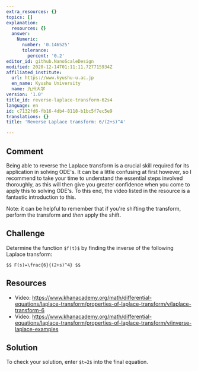 ```yaml
---
extra_resources: {}
topics: []
explanation:
  resources: {}
  answer:
    Numeric:
      number: '0.146525'
      tolerance:
        percent: '0.2'
editor_id: github.NanoScaleDesign
modified: 2020-12-14T01:11:11.727715934Z
affiliated_institute:
  url: https://www.kyushu-u.ac.jp
  en_name: Kyushu University
  name: 九州大学
version: '1.0'
title_id: reverse-laplace-transform-62s4
language: en
id: c7132fd6-fb16-4db4-8118-b1bc5f7ec5e9
translations: {}
title: 'Reverse Laplace transform: 6/(2+s)^4'

---
```


## Comment
Being able to reverse the Laplace transform is a crucial skill required for its application in solving ODE's. It can be a little confusing at first however, so I recommend to take your time to understand the essential steps involved thoroughly, as this will then give you greater confidence when you come to apply this to solving ODE's. To this end, the video listed in the resource is a fantastic introduction to this.

Note: it can be helpful to remember that if you're shifting the transform, perform the transform and *then* apply the shift.

## Challenge
Determine the function `$f(t)$` by finding the inverse of the following Laplace transform:

`$$
F(s)=\frac{6}{(2+s)^4}
$$`

## Resources
- Video: https://www.khanacademy.org/math/differential-equations/laplace-transform/properties-of-laplace-transform/v/laplace-transform-6
- Video: https://www.khanacademy.org/math/differential-equations/laplace-transform/properties-of-laplace-transform/v/inverse-laplace-examples

## Solution
To check your solution, enter `$t=2$` into the final equation.
